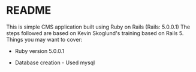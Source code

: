 # README

This is simple CMS application built using Ruby on Rails (Rails: 5.0.0.1)
The steps followed are based on Kevin Skoglund's training based on Rails 5.
Things you may want to cover:

* Ruby version 5.0.0.1

* Database creation - Used mysql
